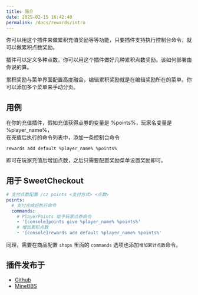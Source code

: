 ```yaml
---
title: 简介
date: 2025-02-15 16:42:40
permalink: /docs/rewards/intro
---
```


你可以用这个插件来做累积充值奖励等等功能，只要插件支持执行控制台命令，就可以做累积点数奖励。

插件可以定义多种点数，你可以用这个插件做好几种累积点数奖励，该如何部署由你说的算。

累积奖励与菜单界面配置高度融合，编辑累积奖励就是在编辑奖励所在的菜单。你可以添加多个菜单来手动分页。

## 用例​

在你的充值插件，假如充值获得点券的变量是 %points%，玩家名变量是 %player_name%，  
在充值后执行的命令列表中，添加一条控制台命令
```
rewards add default %player_name% %points%
```

即可在玩家充值后增加点数，之后只需要配置奖励菜单设置奖励即可。

## 用于 SweetCheckout

```yaml
# 支付点数配置 /cz points <支付方式> <点数>
points:
  # 支付完成后执行命令
  commands:
    # PlayerPoints 给予玩家点券命令
    - '[console]points give %player_name% %points%'
    # 增加累积点数
    - '[console]rewards add default %player_name% %points%'
```
同理，需要在商品配置 `shops` 里面的 `commands` 选项也添加`增加累计点数`命令。

## 插件发布于

+ [Github](https://github.com/MrXiaoM/SweetRewards)
+ [MineBBS](https://www.minebbs.com/resources/10297)
